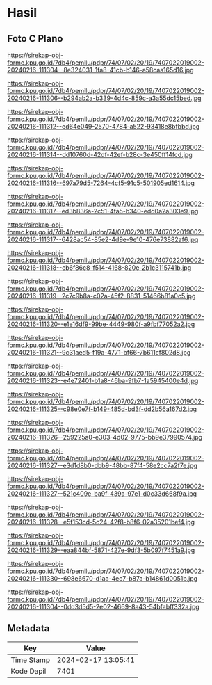 # Hasil

## Foto C Plano

https://sirekap-obj-formc.kpu.go.id/7db4/pemilu/pdpr/74/07/02/20/19/7407022019002-20240216-111304--8e324031-1fa8-41cb-b146-a58caa165d16.jpg

https://sirekap-obj-formc.kpu.go.id/7db4/pemilu/pdpr/74/07/02/20/19/7407022019002-20240216-111306--b294ab2a-b339-4d4c-859c-a3a55dc15bed.jpg

https://sirekap-obj-formc.kpu.go.id/7db4/pemilu/pdpr/74/07/02/20/19/7407022019002-20240216-111312--ed64e049-2570-4784-a522-93418e8bfbbd.jpg

https://sirekap-obj-formc.kpu.go.id/7db4/pemilu/pdpr/74/07/02/20/19/7407022019002-20240216-111314--dd10760d-42df-42ef-b28c-3e450ff14fcd.jpg

https://sirekap-obj-formc.kpu.go.id/7db4/pemilu/pdpr/74/07/02/20/19/7407022019002-20240216-111316--697a79d5-7264-4cf5-91c5-501905ed1614.jpg

https://sirekap-obj-formc.kpu.go.id/7db4/pemilu/pdpr/74/07/02/20/19/7407022019002-20240216-111317--ed3b836a-2c51-4fa5-b340-edd0a2a303e9.jpg

https://sirekap-obj-formc.kpu.go.id/7db4/pemilu/pdpr/74/07/02/20/19/7407022019002-20240216-111317--6428ac54-85e2-4d9e-9e10-476e73882af6.jpg

https://sirekap-obj-formc.kpu.go.id/7db4/pemilu/pdpr/74/07/02/20/19/7407022019002-20240216-111318--cb6f86c8-f514-4168-820e-2b1c3115741b.jpg

https://sirekap-obj-formc.kpu.go.id/7db4/pemilu/pdpr/74/07/02/20/19/7407022019002-20240216-111319--2c7c9b8a-c02a-45f2-8831-51466b81a0c5.jpg

https://sirekap-obj-formc.kpu.go.id/7db4/pemilu/pdpr/74/07/02/20/19/7407022019002-20240216-111320--e1e16df9-99be-4449-980f-a9fbf77052a2.jpg

https://sirekap-obj-formc.kpu.go.id/7db4/pemilu/pdpr/74/07/02/20/19/7407022019002-20240216-111321--9c31aed5-f19a-4771-bf66-7b611cf802d8.jpg

https://sirekap-obj-formc.kpu.go.id/7db4/pemilu/pdpr/74/07/02/20/19/7407022019002-20240216-111323--e4e72401-b1a8-46ba-9fb7-1a5945400e4d.jpg

https://sirekap-obj-formc.kpu.go.id/7db4/pemilu/pdpr/74/07/02/20/19/7407022019002-20240216-111325--c98e0e7f-b149-485d-bd3f-dd2b56a167d2.jpg

https://sirekap-obj-formc.kpu.go.id/7db4/pemilu/pdpr/74/07/02/20/19/7407022019002-20240216-111326--259225a0-e303-4d02-9775-bb9e37990574.jpg

https://sirekap-obj-formc.kpu.go.id/7db4/pemilu/pdpr/74/07/02/20/19/7407022019002-20240216-111327--e3d1d8b0-dbb9-48bb-87f4-58e2cc7a2f7e.jpg

https://sirekap-obj-formc.kpu.go.id/7db4/pemilu/pdpr/74/07/02/20/19/7407022019002-20240216-111327--521c409e-ba9f-439a-97e1-d0c33d668f9a.jpg

https://sirekap-obj-formc.kpu.go.id/7db4/pemilu/pdpr/74/07/02/20/19/7407022019002-20240216-111328--e5f153cd-5c24-42f8-b8f6-02a35201bef4.jpg

https://sirekap-obj-formc.kpu.go.id/7db4/pemilu/pdpr/74/07/02/20/19/7407022019002-20240216-111329--eaa844bf-5871-427e-9df3-5b097f7451a9.jpg

https://sirekap-obj-formc.kpu.go.id/7db4/pemilu/pdpr/74/07/02/20/19/7407022019002-20240216-111330--698e6670-d1aa-4ec7-b87a-b14861d0051b.jpg

https://sirekap-obj-formc.kpu.go.id/7db4/pemilu/pdpr/74/07/02/20/19/7407022019002-20240216-111304--0dd3d5d5-2e02-4669-8a43-54bfabff332a.jpg


## Metadata

| Key        | Value               |
| ---------- | ------------------- |
| Time Stamp | 2024-02-17 13:05:41 |
| Kode Dapil | 7401                |



